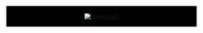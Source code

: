 <div style="background-color: black; color: white; padding: 20px; font-family: Arial, sans-serif;">
  
  <!-- Typing SVG -->
  <div align="center">
    <a href="https://git.io/typing-svg">
      <img src="https://readme-typing-svg.herokuapp.com?font=Fira+Code&size=30&pause=1000&color=1ACD55&center=true&width=435&lines=Hi+I'm+Liza+Glanisha" alt="Typing SVG" />
    </a> 
  </div>

 